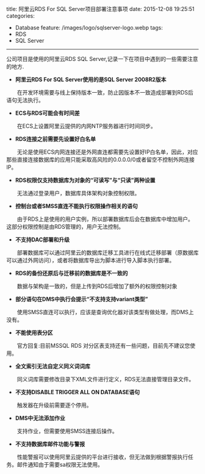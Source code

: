 title: 阿里云RDS For SQL Server项目部署注意事项
date: 2015-12-08 19:25:51
categories: 
  - Database
feature: /images/logo/sqlserver-logo.webp
tags: 
  - RDS
  - SQL Server
---
公司项目是使用的阿里云RDS SQL Server,记录一下在项目中遇到的一些需要注意的地方.

<!-- more -->
* **阿里云RDS For SQL Server使用的是SQL Server 2008R2版本**

　　在开发环境需要与线上保持版本一致，防止因版本不一致造成部署到RDS后语句无法执行。

* **ECS与RDS可能会有时间差**

　　在ECS上设置阿里云提供的内网NTP服务器进行时间同步。

* **RDS连接之前需要先设置好白名单**

　　无论是使用ECS内网连接还是外网直连都需要先设置好IP白名单，因此，对应那些直接连接数据库的应用只能采取高风险的0.0.0.0/0或者留空不控制外网连接IP。

* **RDS权限仅支持数据库为对象的“可读写”与“只读”两种设置**

　　无法通过登录用户，数据库具体架构对象控制权限。

* **控制台或者SMSS直连不能执行权限操作相关的语句**

　　由于RDS上是使用的用户实例，所以部署数据库后会在数据库中增加用户。这部分权限控制是由RDS管理的，用户无法控制。

* **不支持DAC部署和升级**

　　部署数据库可以通过阿里云的数据库迁移工具进行在线式迁移部署（原数据库可以通过外网访问），或者将数据库导出为脚本进行导入脚本执行部署。

* **RDS的备份还原后与迁移前的数据库是不一致的**

　　数据与架构是一致的，但是上传到RDS后增加了额外的权限控制对象

* **部分语句在DMS中执行会提示“不支持支持variant类型”**

　　使用SMSS直连可以执行，应该是查询优化器对该类型有做处理，而DMS上没有。

* **不能使用表分区**

　　官方回复:目前MSSQL RDS 对分区表支持还有一些问题，目前先不建议您使用。

* **全文索引无法自定义同义词词库**

　　同义词库需要修改目录下XML文件进行定义，RDS无法直接管理目录文件。

* **不支持DISABLE TRIGGER ALL ON DATABASE语句**

　　触发器在升级前需要逐个停用。

* **DMS中无法添加作业**

　　支持作业，但需要使用SMSS连接后操作。

* **不支持数据库邮件功能与警报**

　　性能警报可以使用阿里云提供的平台进行接收，但无法做到根据警报执行任务。邮件通知由于需要sa权限无法使用。
